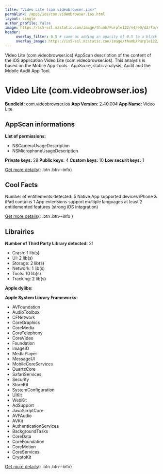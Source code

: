 ```yaml
---
title: "Video Lite (com.videobrowser.ios)"
permalink: /apps/ios/com.videobrowser.ios.html
layout: single
author_profile: false
image: https://is5-ssl.mzstatic.com/image/thumb/Purple122/v4/e0/d3/fa/e0d3fa5a-4c50-447c-990f-3a913900d886/AppIcon.Bolt.Play-0-1x_U007emarketing-0-4-0-P3-85-220.png/512x512bb.jpg
header: 
     overlay_filter: 0.5 # same as adding an opacity of 0.5 to a black background
     overlay_image: https://is5-ssl.mzstatic.com/image/thumb/Purple122/v4/e0/d3/fa/e0d3fa5a-4c50-447c-990f-3a913900d886/AppIcon.Bolt.Play-0-1x_U007emarketing-0-4-0-P3-85-220.png/512x512bb.jpg
---
```

Video Lite (com.videobrowser.ios) AppScan description of the content of the iOS application Video Lite (com.videobrowser.ios). This analysis is based on the Mobile App Tools : AppScore, static analysis, Audit and the Mobile Audit App Tool.

# Video Lite (com.videobrowser.ios)

**BundleId:** com.videobrowser.ios
**App Version:** 2.40.004
**App Name:** Video Lite


## AppScan informations 

**List of permissions:** 
- NSCameraUsageDescription
- NSMicrophoneUsageDescription
  
  
**Private keys:** 29
**Public keys:** 4
**Custom keys:** 10
**Low securit keys:** 1
  
[Get more details](/pricing.html){: .btn .btn--info}

## Cool Facts

Number of entitlements detected: 5
Native App
supported devices iPhone & iPad
contains 1 App extensions
support multiple languages
at least 2 entitlemented features (strong iOS integration)
  
[Get more details](/pricing.html){: .btn .btn--info }

## Librairies 
**Number of Third Party Library detected:** 21
- Crash: 1 lib(s)
- UI: 2 lib(s)
- Storage: 2 lib(s)
- Network: 1 lib(s)
- Tools: 10 lib(s)
- Tracking: 2 lib(s)


**Apple dylibs:**


**Apple System Library Frameworks:**
- AVFoundation
- AudioToolbox
- CFNetwork
- CoreGraphics
- CoreMedia
- CoreTelephony
- CoreVideo
- Foundation
- ImageIO
- MediaPlayer
- MessageUI
- MobileCoreServices
- QuartzCore
- SafariServices
- Security
- StoreKit
- SystemConfiguration
- UIKit
- WebKit
- AdSupport
- JavaScriptCore
- AVFAudio
- AVKit
- AuthenticationServices
- BackgroundTasks
- CoreData
- CoreFoundation
- CoreMotion
- CoreServices
- CryptoKit


  
[Get more details](/pricing.html){: .btn .btn--info}

